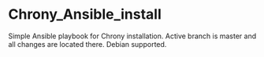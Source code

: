 # Chrony_Ansible_install
Simple Ansible playbook for Chrony installation.
Active branch is master and all changes are located there.
Debian supported.
